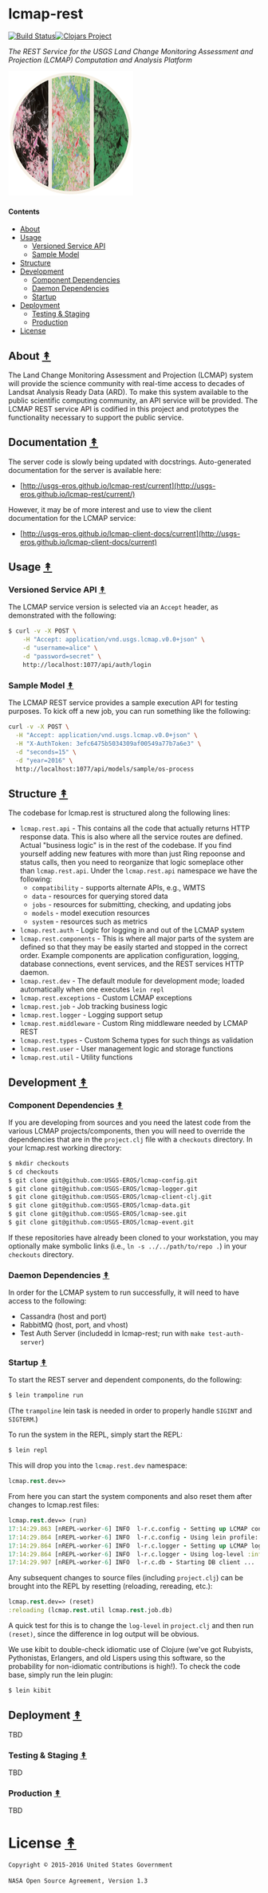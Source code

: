 # lcmap-rest

[![Build Status][travis-badge]][travis][![Clojars Project][clojars-badge]][clojars]

*The REST Service for the USGS Land Change Monitoring Assessment and Projection (LCMAP) Computation and Analysis Platform*

[![LCMAP open source project logo][lcmap-logo]][lcmap-logo-large]


#### Contents

* [About](#about-)
* [Usage](#usage-)
  * [Versioned Service API](#versioned-service-api-)
  * [Sample Model](#sample-model-)
* [Structure](#structure-)
* [Development](#development-)
  * [Component Dependencies](#component-dependencies-)
  * [Daemon Dependencies](#daemon-dependencies-)
  * [Startup](#startup-)
* [Deployment](#deployment-)
  * [Testing & Staging](#testing--staging-)
  * [Production](#production-)
* [License](#license-)


## About [&#x219F;](#contents)

The Land Change Monitoring Assessment and Projection (LCMAP) system will
provide the science community with real-time access to decades of Landsat
Analysis Ready Data (ARD). To make this system available to the public
scientific computing community, an API service will be provided. The
LCMAP REST service API is codified in this project and prototypes the
functionality necessary to support the public service.


## Documentation [&#x219F;](#contents)

The server code is slowly being updated with docstrings. Auto-generated documentation for the server is available here:

* [http://usgs-eros.github.io/lcmap-rest/current](http://usgs-eros.github.io/lcmap-rest/current/)

However, it may be of more interest and use to view the client documentation for the LCMAP service:

* [http://usgs-eros.github.io/lcmap-client-docs/current](http://usgs-eros.github.io/lcmap-client-docs/current)


## Usage [&#x219F;](#contents)


### Versioned Service API [&#x219F;](#contents)

The LCMAP service version is selected via an ``Accept`` header, as demonstrated
with the following:

```bash
$ curl -v -X POST \
    -H "Accept: application/vnd.usgs.lcmap.v0.0+json" \
    -d "username=alice" \
    -d "password=secret" \
    http://localhost:1077/api/auth/login
```


### Sample Model [&#x219F;](#contents)

The LCMAP REST service provides a sample execution API for testing purposes.
To kick off a new job, you can run something like the following:

```bash
curl -v -X POST \
  -H "Accept: application/vnd.usgs.lcmap.v0.0+json" \
  -H "X-AuthToken: 3efc6475b5034309af00549a77b7a6e3" \
  -d "seconds=15" \
  -d "year=2016" \
  http://localhost:1077/api/models/sample/os-process
```


## Structure [&#x219F;](#contents)

The codebase for lcmap.rest is structured along the following lines:

* ``lcmap.rest.api`` - This contains all the code that actually returns HTTP
  response data. This is also where all the service routes are defined. Actual
  "business logic" is in the rest of the codebase. If you find yourself adding
  new features with more than just Ring repoonse and status calls, then you
  need to reorganize that logic someplace other than ``lcmap.rest.api``. Under
  the ``lcmap.rest.api`` namespace we have the following:
    * ``compatibility`` - supports alternate APIs, e.g., WMTS
    * ``data`` - resources for querying stored data
    * ``jobs`` - resources for submitting, checking, and updating jobs
    * ``models`` - model execution resources
    * ``system`` - resources such as metrics
* ``lcmap.rest.auth`` - Logic for logging in and out of the LCMAP system
* ``lcmap.rest.components`` - This is where all major parts of the system are
  defined so that they may be easily started and stopped in the correct order.
  Example components are application configuration, logging, database
  connections, event services, and the REST services HTTP daemon.
* ``lcmap.rest.dev`` - The default module for development mode; loaded
  automatically when one executes ``lein repl``
* ``lcmap.rest.exceptions`` - Custom LCMAP exceptions
* ``lcmap.rest.job`` - Job tracking business logic
* ``lcmap.rest.logger`` - Logging support setup
* ``lcmap.rest.middleware`` - Custom Ring middleware needed by LCMAP REST
* ``lcmap.rest.types`` - Custom Schema types for such things as validation
* ``lcmap.rest.user`` - User management logic and storage functions
* ``lcmap.rest.util`` - Utility functions


## Development [&#x219F;](#contents)

### Component Dependencies [&#x219F;](#contents)
If you are developing from sources and you need the latest code from the various LCMAP projects/components, then you will need to override the dependencies that are in the ``project.clj`` file with a ``checkouts`` directory. In your lcmap.rest working directory:

```bash
$ mkdir checkouts
$ cd checkouts
$ git clone git@github.com:USGS-EROS/lcmap-config.git
$ git clone git@github.com:USGS-EROS/lcmap-logger.git
$ git clone git@github.com:USGS-EROS/lcmap-client-clj.git
$ git clone git@github.com:USGS-EROS/lcmap-data.git
$ git clone git@github.com:USGS-EROS/lcmap-see.git
$ git clone git@github.com:USGS-EROS/lcmap-event.git
```

If these repositories have already been cloned to your workstation, you may optionally make symbolic links (i.e., ``ln -s ../../path/to/repo .``) in your ``checkouts`` directory.


### Daemon Dependencies [&#x219F;](#contents)

In order for the LCMAP system to run successfully, it will need to have access to the following:

* Cassandra (host and port)
* RabbitMQ (host, port, and vhost)
* Test Auth Server (includedd in lcmap-rest; run with ``make test-auth-server``)


### Startup [&#x219F;](#contents)

To start the REST server and dependent components, do the following:

```bash
$ lein trampoline run
```

(The ``trampoline`` lein task is needed in order to properly handle ``SIGINT``
and ``SIGTERM``.)


To run the system in the REPL, simply start the REPL:

```bash
$ lein repl
```

This will drop you into the ``lcmap.rest.dev`` namespace:
```clojure
lcmap.rest.dev=>
```

From here you can start the system components and also reset them after changes
to lcmap.rest files:

```clojure
lcmap.rest.dev=> (run)
17:14:29.863 [nREPL-worker-6] INFO  l-r.c.config - Setting up LCMAP configuration ...
17:14:29.864 [nREPL-worker-6] INFO  l-r.c.config - Using lein profile: dev
17:14:29.864 [nREPL-worker-6] INFO  l-r.c.logger - Setting up LCMAP logging ...
17:14:29.864 [nREPL-worker-6] INFO  l-r.c.logger - Using log-level :info
17:14:29.907 [nREPL-worker-6] INFO  l-r.c.db - Starting DB client ...
```

Any subsequent changes to source files (including ``project.clj``) can be
brought into the REPL by resetting (reloading, rereading, etc.):

```clojure
lcmap.rest.dev=> (reset)
:reloading (lcmap.rest.util lcmap.rest.job.db)
```

A quick test for this is to change the ``log-level`` in ``project.clj`` and
then run ``(reset)``, since the difference in log output will be obvious.

We use kibit to double-check idiomatic use of Clojure (we've got Rubyists,
Pythonistas, Erlangers, and old Lispers using this software, so the probability
for non-idiomatic contributions is high!). To check the code base, simply run
the lein plugin:

```bash
$ lein kibit
```


## Deployment [&#x219F;](#contents)

TBD


### Testing & Staging [&#x219F;](#contents)

TBD


### Production [&#x219F;](#contents)

TBD


# License [&#x219F;](#contents)

```
Copyright © 2015-2016 United States Government

NASA Open Source Agreement, Version 1.3
```


<!-- Named page links below: /-->

[travis]: https://travis-ci.org/USGS-EROS/lcmap-rest
[travis-badge]: https://travis-ci.org/USGS-EROS/lcmap-rest.png?branch=master
[deps]: http://jarkeeper.com/usgs-eros/lcmap-rest
[deps-badge]: http://jarkeeper.com/usgs-eros/lcmap-rest/status.svg
[lcmap-logo]: resources/images/lcmap-logo-1-250px.png
[lcmap-logo-large]: resources/images/lcmap-logo-1-1000px.png
[clojars]: https://clojars.org/gov.usgs.eros/lcmap-rest
[clojars-badge]: https://img.shields.io/clojars/v/gov.usgs.eros/lcmap-rest.svg
[tag-badge]: https://img.shields.io/github/tag/usgs-eros/lcmap-rest.svg?maxAge=2592000
[tag]: https://github.com/usgs-eros/lcmap-rest/tags
